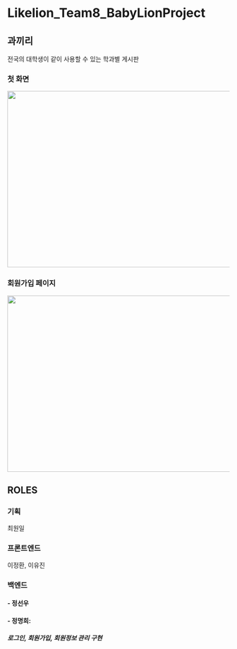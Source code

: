 # Likelion_Team8_BabyLionProject

## 과끼리
전국의 대학생이 같이 사용할 수 있는 학과별 게시판
### 첫 화면
<img src = https://user-images.githubusercontent.com/92200502/176900315-31bbe367-e365-4e6d-b554-3d1b9a278a08.png  width="600" height="400"/>

### 회원가입 페이지
<img src =https://user-images.githubusercontent.com/92200502/176900437-31932e0e-26c5-420f-9730-08f64e373eb4.png width="600" height="400"/>

## ROLES
### 기획
최원일
### 프론트엔드
이정환, 이유진
### 백엔드
#### - 정선우
#### - 정명희: 
##### 로그인, 회원가입, 회원정보 관리 구현

